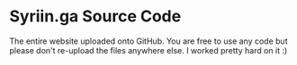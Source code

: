 # Syriin.ga Source Code

The entire website uploaded onto GitHub. You are free to use any code but please don't re-upload the files anywhere else. I worked pretty hard on it :)